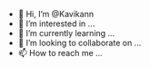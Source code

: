 - 👋 Hi, I’m @Kavikann
- 👀 I’m interested in ...
- 🌱 I’m currently learning ...
- 💞️ I’m looking to collaborate on ...
- 📫 How to reach me ...

<!---
Kavikann/Kavikann is a ✨ special ✨ repository because its `README.md` (this file) appears on your GitHub profile.
You can click the Preview link to take a look at your changes.
--->
